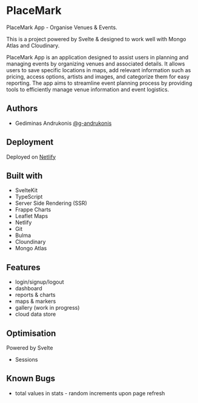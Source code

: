 # PlaceMark

PlaceMark App - Organise Venues & Events.

This is a project powered by Svelte & designed to work well with Mongo Atlas and Cloudinary.

PlaceMark App is an application designed to assist users in planning and managing events by organizing venues and associated details. It allows users to save specific locations in maps, add relevant information such as pricing, access options, artists and images, and categorize them for easy reporting. The app aims to streamline event planning process by providing tools to efficiently manage venue information and event logistics.

## Authors

- Gediminas Andrukonis [@g-andrukonis](https://github.com/g-andrukonis)

## Deployment

Deployed on [Netlify](https://placemark-svelte-setu.netlify.app/)

## Built with

- SvelteKit
- TypeScript
- Server Side Rendering (SSR)
- Frappe Charts
- Leaflet Maps
- Netlify
- Git
- Bulma
- Cloundinary
- Mongo Atlas

## Features

- login/signup/logout
- dashboard
- reports & charts
- maps & markers
- gallery (work in progress)
- cloud data store

## Optimisation

Powered by Svelte

- Sessions

## Known Bugs

- total values in stats - random increments upon page refresh
